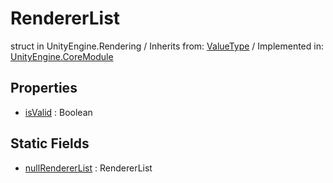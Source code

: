 # RendererList
struct in UnityEngine.Rendering
 / Inherits from: <a href="https://docs.unity3d.com/6000.0/Documentation/ScriptReference/ValueType.html">ValueType</a> / Implemented in: <a href="https://docs.unity3d.com/6000.0/Documentation/ScriptReference/UnityEngine.CoreModule.html">UnityEngine.CoreModule</a>
## Properties
- <a href="https://docs.unity3d.com/6000.0/Documentation/ScriptReference/RendererList-isValid.html">isValid</a> : Boolean
## Static Fields
- <a href="https://docs.unity3d.com/6000.0/Documentation/ScriptReference/RendererList-nullRendererList.html">nullRendererList</a> : RendererList
